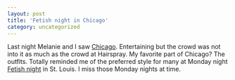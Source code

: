 ```yaml
---
layout: post
title: 'Fetish night in Chicago'
category: uncategorized
---
```


Last night Melanie and I saw <a href="http://www.chicagothemusical.com/">Chicago</a>.  Entertaining but the crowd was not into it as much as the crowd at Hairspray.  My favorite part of Chicago?  The outfits.  Totally reminded me of the preferred style for many at Monday night <a href="http://members.aol.com/scenestl/bcpages.htm#Galaxy">Fetish night</a> in St. Louis.  I miss those Monday nights at time.

